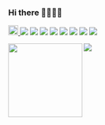 ### Hi there 🥚🐣🐤🐓

<p align="left"> 
  <a href="https://github.com/S-Koiso/S-Koiso/">
    <img height="20px"src="https://komarev.com/ghpvc/?username=S-Koiso" alt="S-Koiso" />
  </a>
  <img src="https://img.shields.io/badge/-R-276DC3.svg?logo=r&style=popout">
  <img src="https://img.shields.io/badge/-Visualstudiocode-007ACC.svg?logo=visualstudiocode&style=popout">
  <img src="https://img.shields.io/badge/-Github-181717.svg?logo=github&style=popout">
  <img src="https://img.shields.io/badge/-Microsoft-666666.svg?logo=microsoft&style=popout">
  <img src="https://img.shields.io/badge/-Microsoftexcel-217346.svg?logo=microsoftexcel&style=popout">
  <img src="https://img.shields.io/badge/-Microsoftpowerpoint-D24726.svg?logo=microsoftpowerpoint&style=popout">
  <img src="https://img.shields.io/badge/-Python-FECE00.svg?logo=python&style=popout">
  <img src="https://img.shields.io/badge/-LaTeX-008080.svg?logo=LaTeX&style=popout">
</p>
<!--- ^great icon generator
https://tech-blog.s-yoshiki.com/entry/150#%E3%82%A2%E3%82%A4%E3%82%B3%E3%83%B3%E3%82%B8%E3%82%A7%E3%83%8D%E3%83%AC%E3%83%BC%E3%82%BF%E3%82%92%E4%BD%9C%E3%81%A3%E3%81%9F%E3%80%82
--->

<p align="left">
   <a href="https://github.com/anuraghazra/github-readme-stats">
      <img align="left" height="150px" src="https://github-readme-stats.vercel.app/api?username=S-Koiso&show_icons=true&theme=monokai&count_private=true" />
   </a>
   <a href="https://github.com/anuraghazra/github-readme-stats">
      <img align="left" src="https://github-readme-stats.vercel.app/api/top-langs/?username=S-Koiso&layout=compact&count_private=true&show_icons=true&langs_count=3&theme=monokai" />
   </a>
</p>

<!--
![Anurag's GitHub stats](https://github-readme-stats.vercel.app/api?username=S-Koiso&show_icons=true&theme=monokai&count_private=true)
[![Top Langs](https://github-readme-stats.vercel.app/api/top-langs/?username=S-Koiso&theme=monokai)](https://github.com/anuraghazra/github-readme-stats)
<a href="https://github.com/anuraghazra/github-readme-stats">
   <img align="left" height="120px" src="https://github-readme-stats.vercel.app/api?username=S-Koiso&show_icons=true&theme=monokai&count_private=true" />
</a>
<p align="left"> 
<a href="https://github.com/anuraghazra/github-readme-stats">
   <img align="left" height="120px" src="https://github-readme-stats.vercel.app/api/pin/?username=S-Koiso&repo=opa-deworming&theme=monokai" />
</a>
</p>

-->

<!--
**S-Koiso/S-Koiso** is a ✨ _special_ ✨ repository because its `README.md` (this file) appears on your GitHub profile.

Here are some ideas to get you started:

- 🔭 I’m currently working on ...
- 🌱 I’m currently learning ...
- 👯 I’m looking to collaborate on ...
- 🤔 I’m looking for help with ...
- 💬 Ask me about ...
- 📫 How to reach me: ...
- 😄 Pronouns: ...
- ⚡ Fun fact: ...
-->
